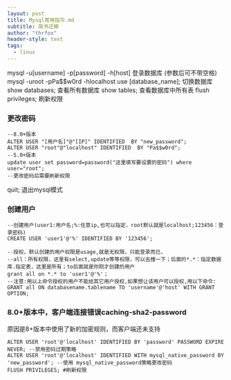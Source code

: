 ```yaml
---
layout: post
title: Mysql常用指令.md
subtitle: 简书迁移
author: "thrfox"
header-style: text
tags:
  - linux
---
```


mysql -u[username] -p[password] -h[host] 登录数据库 (参数后可不带空格) mysql -uroot -pPa$$w0rd -hlocalhost
use [database_name]; 切换数据库
show databases; 查看所有数据库
show tables; 查看数据库中所有表
flush privileges; 刷新权限
### 更改密码
```
--8.0+版本
ALTER USER "[用户名]"@"[IP]" IDENTIFIED  BY "new_password";
ALTER USER "root"@"localhost" IDENTIFIED  BY "Pa$$w0rd";
--5.0+版本
update user set password=password("这里填写要设置的密码") where user="root";
--更改密码后需要刷新权限
```
quit; 退出mysql模式
### 创建用户
```
--创建用户(user1:用户名;%:任意ip,也可以指定，root默认就是localhost;123456：登录密码)
CREATE USER 'user1'@'%' IDENTIFIED BY '123456';

--授权，默认创建的用户权限是usage,就是无权限，只能登录而已，
--all：所有权限，这里有select,update等等权限，可以去搜一下；后面的*.*：指定数据库.指定表，这里是所有；to后面就是你刚才创建的用户
grant all on *.* to 'user1'@'%'；
--注意:用以上命令授权的用户不能给其它用户授权,如果想让该用户可以授权,用以下命令: 
GRANT all ON databasename.tablename TO 'username'@'host' WITH GRANT OPTION; 
```
### 8.0+版本中，客户端连接错误caching-sha2-password
原因是8+版本中使用了新的加密规则，而客户端还未支持
```
ALTER USER 'root'@'localhost' IDENTIFIED BY 'password' PASSWORD EXPIRE NEVER; --禁用密码过期策略
ALTER USER 'root'@'localhost' IDENTIFIED WITH mysql_native_password BY 'new_password'; --使用 mysql_native_password策略更改密码
FLUSH PRIVILEGES; #刷新权限 
```
